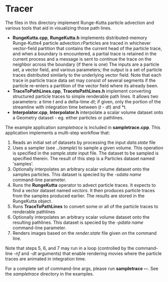 # Tracer

The files in this directory implement Runge-Kutta particle advection and various tools that aid in visualizing those path lines.  

  * **RungeKutta.cpp**, **RungeKutta.h** implements distributed-memory Runge-Kutte4 particle advection.rParticles are traced in whichever vector-field partition that contains the current head of the particle trace, and when a boundary is encountered, a partial trace is retained in the current process and a message is sent to continue the trace on the neighbor across the boundary (if there is one)   The inputs are a particle set, a vector field, and various parameters; the output is a set of particle traces distributed similarly to the underlying vector field.  Note that each trace in particle trace data set may consist of several segments if the particle re-enters a partition of the vector field where its already been.
  * **TraceToPathLines.cpp**, **TracetoPathLines.h** implement converting structured particle traces to simple renderable path lines.  It allows two parameters: a time *t* and a delta-time *dt*; if given, only the portion of the streamline with integration time between 	(*t* - *dt*) and *t.
  * **Interpolator.cpp**, **Interpolator.h** interpolate a scalar volume dataset onto a Geometry dataset - eg. either particles or pathlines.

The example application *sampletrace* is included in **sampletrace.cpp**.  This application implements a multi-step workflow that:

1. Reads an initial set of datasets by processing the input *data.state* file
2. Uses a sampler (see *../sample*) to sample a given volume.   This operation is specified in the *sample.state* input file.   The dataset to be sampled is specified therein.  The result of this step is a Particles dataset named 'samples'.
2. Optionally interpolates an arbitrary scalar volume dataset onto the samples particles.   This dataset is specied by the *-sdata name* command-line parameter.
3. Runs the **RungeKutta** operator to advect particle traces.   It expects to find a vector dataset named *vectors*.  It then produces particle traces from the samples produced earlier.  The results are stored in the RungeKutta object.
4. Runs **TraceToPathLines** to convert some or all of the particle traces to renderable pathlines
5.  Optionally interpolates an arbitrary scalar volume dataset onto the resulting pathlines.   This dataset is specied by the *-pdata name* command-line parameter.
6. Renders images based on the *render.state* file given on the command line.

Note that steps 5, 6, and 7 may run in a loop (controlled by the command-line *-nf* and *-dt* arguments) that enable rendering movies where the particle traces are animated in integration time.

For a complete set of command-line args, please run **sampletrace --**.  See the *sampletrace* directory in the examples.
